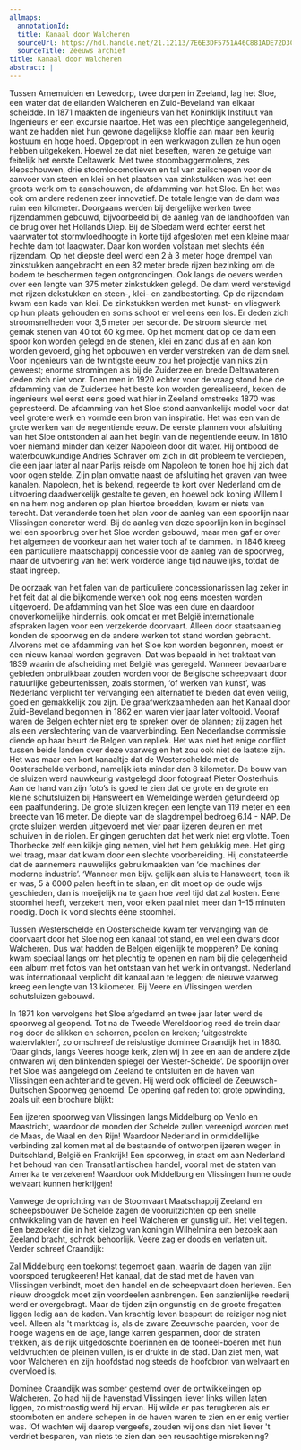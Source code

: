 ```yaml
---
allmaps:
  annotationId: 
  title: Kanaal door Walcheren
  sourceUrl: https://hdl.handle.net/21.12113/7E6E3DF5751A46C881ADE72D3CBE25E6
  sourceTitle: Zeeuws archief
title: Kanaal door Walcheren
abstract: |
---
```

Tussen Arnemuiden en Lewedorp, twee dorpen in Zeeland, lag het Sloe, een water dat de eilanden Walcheren en Zuid-Beveland van elkaar scheidde. In 1871 maakten de ingenieurs van het Koninklijk Instituut van Ingenieurs er een excursie naartoe. Het was een plechtige aangelegenheid, want ze hadden niet hun gewone dagelijkse kloffie aan maar een keurig kostuum en hoge hoed. Opgepropt in een werkwagon zullen ze hun ogen hebben uitgekeken. Hoewel ze dat niet beseften, waren ze getuige van feitelijk het eerste Deltawerk. 
Met twee stoombaggermolens, zes klepschouwen, drie stoomlocomotieven en tal van zeilschepen voor de aanvoer van steen en klei en het plaatsen van zinkstukken was het een groots werk om te aanschouwen, de afdamming van het Sloe. En het was ook om andere redenen zeer innovatief. De totale lengte van de dam was ruim een kilometer. Doorgaans werden bij dergelijke werken twee rijzendammen gebouwd, bijvoorbeeld bij de aanleg van de landhoofden van de brug over het Hollands Diep. Bij de Sloedam werd echter eerst het vaarwater tot stormvloedhoogte in korte tijd afgesloten met een kleine maar hechte dam tot laagwater. Daar kon worden volstaan met slechts één rijzendam. 
Op het diepste deel werd een 2 à 3 meter hoge drempel van zinkstukken aangebracht en een 82 meter brede rijzen bezinking om de bodem te beschermen tegen ontgrondingen. Ook langs de oevers werden over een lengte van 375 meter zinkstukken gelegd. De dam werd verstevigd met rijzen dekstukken en steen-, klei- en zandbestorting. Op de rijzendam kwam een kade van klei. De zinkstukken werden met kunst- en vliegwerk op hun plaats gehouden en soms schoot er wel eens een los. Er deden zich stroomsnelheden voor 3,5 meter per seconde. De stroom sleurde met gemak stenen van 40 tot 60 kg mee. Op het moment dat op de dam een spoor kon worden gelegd en de stenen, klei en zand dus af en aan kon worden gevoerd, ging het opbouwen en verder verstreken van de dam snel. 
Voor ingenieurs van de twintigste eeuw zou het projectje van niks zijn geweest; enorme stromingen als bij de Zuiderzee en brede Deltawateren deden zich niet voor. Toen men in 1920 echter voor de vraag stond hoe de afdamming van de Zuiderzee het beste kon worden gerealiseerd, keken de ingenieurs wel eerst eens goed wat hier in Zeeland omstreeks 1870 was gepresteerd. De afdamming van het Sloe stond aanvankelijk model voor dat veel grotere werk en vormde een bron van inspiratie. Het was een van de grote werken van de negentiende eeuw.
De eerste plannen voor afsluiting van het Sloe ontstonden al aan het begin van de negentiende eeuw. In 1810 voer niemand minder dan keizer Napoleon door dit water. Hij ontbood de waterbouwkundige Andries Schraver om zich in dit probleem te verdiepen, die een jaar later al naar Parijs reisde om Napoleon te tonen hoe hij zich dat voor ogen stelde. Zijn plan omvatte naast de afsluiting het graven van twee kanalen. Napoleon, het is bekend, regeerde te kort over Nederland om de uitvoering daadwerkelijk gestalte te geven, en hoewel ook koning Willem I en na hem nog anderen op plan hiertoe broedden, kwam er niets van terecht. Dat veranderde toen het plan voor de aanleg van een spoorlijn naar Vlissingen concreter werd. Bij de aanleg van deze spoorlijn kon in beginsel wel een spoorbrug over het Sloe worden gebouwd, maar men gaf er over het algemeen de voorkeur aan het water toch af te dammen. In 1846 kreeg een particuliere maatschappij concessie voor de aanleg van de spoorweg, maar de uitvoering van het werk vorderde lange tijd nauwelijks, totdat de staat ingreep. 

De oorzaak van het falen van de particuliere concessionarissen lag zeker in het feit dat al die bijkomende werken ook nog eens moesten worden uitgevoerd. De afdamming van het Sloe was een dure en daardoor onoverkomelijke hindernis, ook omdat er met België internationale afspraken lagen voor een verzekerde doorvaart. Alleen door staatsaanleg konden de spoorweg en de andere werken tot stand worden gebracht. 
Alvorens met de afdamming van het Sloe kon worden begonnen, moest er een nieuw kanaal worden gegraven. Dat was bepaald in het traktaat van 1839 waarin de afscheiding met België was geregeld. Wanneer bevaarbare gebieden onbruikbaar zouden worden voor de Belgische scheepvaart door natuurlijke gebeurtenissen, zoals stormen, ‘of werken van kunst’, was Nederland verplicht ter vervanging een alternatief te bieden dat even veilig, goed en gemakkelijk zou zijn. De graafwerkzaamheden aan het Kanaal door Zuid-Beveland begonnen in 1862 en waren vier jaar later voltooid. Vooraf waren de Belgen echter niet erg te spreken over de plannen; zij zagen het als een verslechtering van de vaarverbinding. Een Nederlandse commissie diende op haar beurt de Belgen van repliek. 
Het was niet het enige conflict tussen beide landen over deze vaarweg en het zou ook niet de laatste zijn. Het was maar een kort kanaaltje dat de Westerschelde met de Oosterschelde verbond, namelijk iets minder dan 8 kilometer. De bouw van de sluizen werd nauwkeurig vastgelegd door fotograaf Pieter Oosterhuis. Aan de hand van zijn foto’s is goed te zien dat de grote en de grote en kleine schutsluizen bij Hansweert en Wemeldinge werden gefundeerd op een paalfundering. De grote sluizen kregen een lengte van 119 meter en een breedte van 16 meter. De diepte van de slagdrempel bedroeg 6.14 - NAP. De grote sluizen werden uitgevoerd met vier paar ijzeren deuren en met schuiven in de riolen. 
Er gingen geruchten dat het werk niet erg vlotte. Toen Thorbecke zelf een kijkje ging nemen, viel het hem gelukkig mee. Het ging wel traag, maar dat kwam door een slechte voorbereiding. Hij constateerde dat de aannemers nauwelijks gebruikmaakten van ‘de machines der moderne industrie’. ‘Wanneer men bijv. gelijk aan sluis te Hansweert, toen ik er was, 5 à 6000 palen heeft in te slaan, en dit moet op de oude wijs geschieden, dan is moeijelijk na te gaan hoe veel tijd dat zal kosten. Eene stoomhei heeft, verzekert men, voor elken paal niet meer dan 1–15 minuten noodig. Doch ik vond slechts ééne stoomhei.’

Tussen Westerschelde en Oosterschelde kwam ter vervanging van de doorvaart door het Sloe nog een kanaal tot stand, en wel een dwars door Walcheren. Dus wat hadden de Belgen eigenlijk te mopperen? De koning kwam speciaal langs om het plechtig te openen en nam bij die gelegenheid een album met foto’s van het ontstaan van het werk in ontvangst. Nederland was internationaal verplicht dit kanaal aan te leggen; de nieuwe vaarweg kreeg een lengte van 13 kilometer. Bij Veere en Vlissingen werden schutsluizen gebouwd.

In 1871 kon vervolgens het Sloe afgedamd en twee jaar later werd de spoorweg al geopend. Tot na de Tweede Wereldoorlog reed de trein daar nog door de slikken en schorren, poelen en kreken; ‘uitgestrekte watervlakten’, zo omschreef de reislustige dominee Craandijk het in 1880. ‘Daar ginds, langs Veeres hooge kerk, zien wij in zee en aan de andere zijde ontwaren wij den blinkenden spiegel der Wester-Schelde’. 
De spoorlijn over het Sloe was aangelegd om Zeeland te ontsluiten en de haven van Vlissingen een achterland te geven. Hij werd ook officieel de Zeeuwsch-Duitschen Spoorweg genoemd. De opening gaf reden tot grote opwinding, zoals uit een brochure blijkt:

Een ijzeren spoorweg van Vlissingen langs Middelburg op Venlo en Maastricht, waardoor de monden der Schelde zullen vereenigd worden met de Maas, de Waal en den Rijn! Waardoor Nederland in onmiddellijke verbinding zal komen met al de bestaande of ontworpen ijzeren wegen in Duitschland, België en Frankrijk! Een spoorweg, in staat om aan Nederland het behoud van den Transatllantischen handel, vooral met de staten van Amerika te verzekeren! Waardoor ook Middelburg en Vlissingen hunne oude welvaart kunnen herkrijgen!

Vanwege de oprichting van de Stoomvaart Maatschappij Zeeland en scheepsbouwer De Schelde zagen de vooruitzichten op een snelle ontwikkeling van de haven en heel Walcheren er gunstig uit. Het viel tegen. Een bezoeker die in het kielzog van koningin Wilhelmina een bezoek aan Zeeland bracht, schrok behoorlijk. Veere zag er doods en verlaten uit. Verder schreef Craandijk:

Zal Middelburg een toekomst tegemoet gaan, waarin de dagen van zijn voorspoed terugkeeren! Het kanaal, dat de stad met de haven van Vlissingen verbindt, moet den handel en de scheepvaart doen herleven. Een nieuw droogdok moet zijn voordeelen aanbrengen. Een aanzienlijke reederij werd er overgebragt. Maar de tijden zijn ongunstig en de groote fregatten liggen ledig aan de kaden. Van krachtig leven bespeurt de reiziger nog niet veel. Alleen als 't marktdag is, als de zware Zeeuwsche paarden, voor de hooge wagens en de lage, lange karren gespannen, door de straten trekken, als de rijk uitgedoschte boerinnen en de tooneel-boeren met hun veldvruchten de pleinen vullen, is er drukte in de stad. Dan ziet men, wat voor Walcheren en zijn hoofdstad nog steeds de hoofdbron van welvaart en overvloed is.

Dominee Craandijk was somber gestemd over de ontwikkelingen op Walcheren. Zo had hij de havenstad Vlissingen liever links  willen laten liggen, zo mistroostig werd hij ervan. Hij wilde er pas terugkeren als er stoomboten en andere schepen in de haven waren te zien en er enig vertier was. ‘Of wachten wij daarop vergeefs, zouden wij ons dan niet liever 't verdriet besparen, van niets te zien dan een reusachtige misrekening? 
